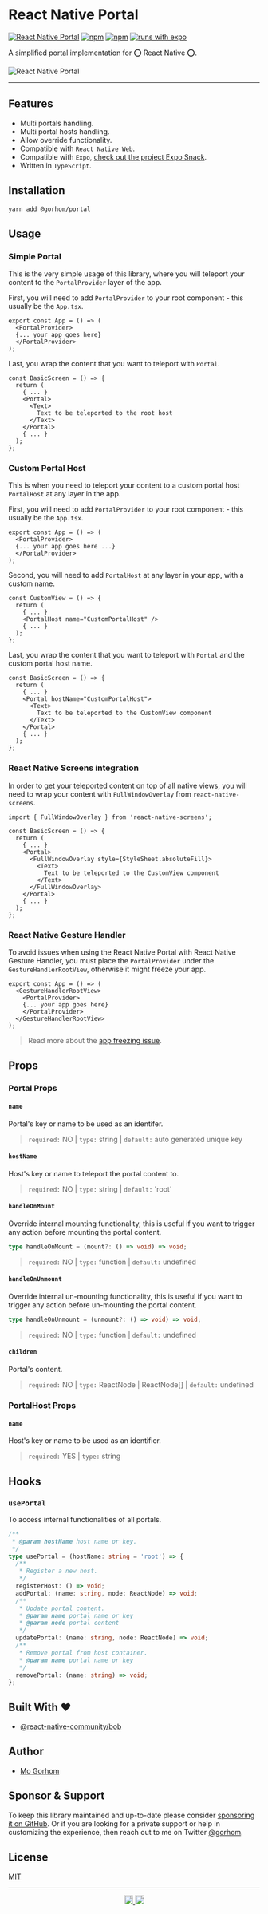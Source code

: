 # React Native Portal

[![React Native Portal](https://img.shields.io/npm/v/@gorhom/portal?style=flat-square)](https://www.npmjs.com/package/@gorhom/portal) [![npm](https://img.shields.io/npm/l/@gorhom/portal?style=flat-square)](https://www.npmjs.com/package/@gorhom/portal) [![npm](https://img.shields.io/badge/types-included-blue?style=flat-square)](https://www.npmjs.com/package/@gorhom/portal) [![runs with expo](https://img.shields.io/badge/Runs%20with%20Expo-4630EB.svg?style=flat-square&logo=EXPO&labelColor=f3f3f3&logoColor=000)](https://snack.expo.io/@gorhom/portal-example)

A simplified portal implementation for ⭕️ React Native ⭕️.

![React Native Portal](./preview.jpg)

---

## Features

- Multi portals handling.
- Multi portal hosts handling.
- Allow override functionality.
- Compatible with `React Native Web`.
- Compatible with `Expo`, [check out the project Expo Snack](https://snack.expo.io/@gorhom/portal-example).
- Written in `TypeScript`.

## Installation

```sh
yarn add @gorhom/portal
```

## Usage

### Simple Portal

This is the very simple usage of this library, where you will teleport your content to the `PortalProvider` layer of the app.

First, you will need to add `PortalProvider` to your root component - this usually be the `App.tsx`.

```tsx
export const App = () => (
  <PortalProvider>
  {... your app goes here}
  </PortalProvider>
);
```

Last, you wrap the content that you want to teleport with `Portal`.

```tsx
const BasicScreen = () => {
  return (
    { ... }
    <Portal>
      <Text>
        Text to be teleported to the root host
      </Text>
    </Portal>
    { ... }
  );
};
```

### Custom Portal Host

This is when you need to teleport your content to a custom portal host `PortalHost` at any layer in the app.

First, you will need to add `PortalProvider` to your root component - this usually be the `App.tsx`.

```tsx
export const App = () => (
  <PortalProvider>
  {... your app goes here ...}
  </PortalProvider>
);
```

Second, you will need to add `PortalHost` at any layer in your app, with a custom name.

```tsx
const CustomView = () => {
  return (
    { ... }
    <PortalHost name="CustomPortalHost" />
    { ... }
  );
};
```

Last, you wrap the content that you want to teleport with `Portal` and the custom portal host name.

```tsx
const BasicScreen = () => {
  return (
    { ... }
    <Portal hostName="CustomPortalHost">
      <Text>
        Text to be teleported to the CustomView component
      </Text>
    </Portal>
    { ... }
  );
};
```

### React Native Screens integration

In order to get your teleported content on top of all native views, you will need to wrap your content with `FullWindowOverlay` from `react-native-screens`.

```tsx
import { FullWindowOverlay } from 'react-native-screens';

const BasicScreen = () => {
  return (
    { ... }
    <Portal>
      <FullWindowOverlay style={StyleSheet.absoluteFill}>
        <Text>
          Text to be teleported to the CustomView component
        </Text>
      </FullWindowOverlay>
    </Portal>
    { ... }
  );
};
```
### React Native Gesture Handler

To avoid issues when using the React Native Portal with React Native Gesture Handler, you must place the `PortalProvider` under the `GestureHandlerRootView`, otherwise it might freeze your app.

```tsx
export const App = () => (
  <GestureHandlerRootView>
    <PortalProvider>
    {... your app goes here}
    </PortalProvider>
  </GestureHandlerRootView>
);
```

> Read more about the [app freezing issue](https://github.com/gorhom/react-native-portal/issues/24).

## Props

### Portal Props

#### `name`

Portal's key or name to be used as an identifer.

> `required:` NO | `type:` string | `default:` auto generated unique key

#### `hostName`

Host's key or name to teleport the portal content to.

> `required:` NO | `type:` string | `default:` 'root'

#### `handleOnMount`

Override internal mounting functionality, this is useful if you want to trigger any action before mounting the portal content.

```ts
type handleOnMount = (mount?: () => void) => void;
```

> `required:` NO | `type:` function | `default:` undefined

#### `handleOnUnmount`

Override internal un-mounting functionality, this is useful if you want to trigger any action before un-mounting the portal content.

```ts
type handleOnUnmount = (unmount?: () => void) => void;
```

> `required:` NO | `type:` function | `default:` undefined

#### `children`

Portal's content.

> `required:` NO | `type:` ReactNode | ReactNode[] | `default:` undefined

### PortalHost Props

#### `name`

Host's key or name to be used as an identifier.

> `required:` YES | `type:` string

## Hooks

### `usePortal`

To access internal functionalities of all portals.

```ts
/**
 * @param hostName host name or key.
 */
type usePortal = (hostName: string = 'root') => {
  /**
   * Register a new host.
   */
  registerHost: () => void;
  addPortal: (name: string, node: ReactNode) => void;
  /**
   * Update portal content.
   * @param name portal name or key
   * @param node portal content
   */
  updatePortal: (name: string, node: ReactNode) => void;
  /**
   * Remove portal from host container.
   * @param name portal name or key
   */
  removePortal: (name: string) => void;
};
```

<h2 id="built-with">Built With ❤️</h2>

- [@react-native-community/bob](https://github.com/react-native-community/bob)

## Author

- [Mo Gorhom](https://gorhom.dev/)

## Sponsor & Support

To keep this library maintained and up-to-date please consider [sponsoring it on GitHub](https://github.com/sponsors/gorhom). Or if you are looking for a private support or help in customizing the experience, then reach out to me on Twitter [@gorhom](https://twitter.com/gorhom).

## License

[MIT](./LICENSE)

---

<p align="center">
  <a href="https://gorhom.dev/#gh-light-mode-only" target="_blank">
    <img height="18" alt="Mo Gorhom" src="./mogorhom-light.png">
  </a>
  <a href="https://gorhom.dev/#gh-dark-mode-only" target="_blank">
    <img height="18" alt="Mo Gorhom" src="./mogorhom-dark.png">
  </a>
</p>
